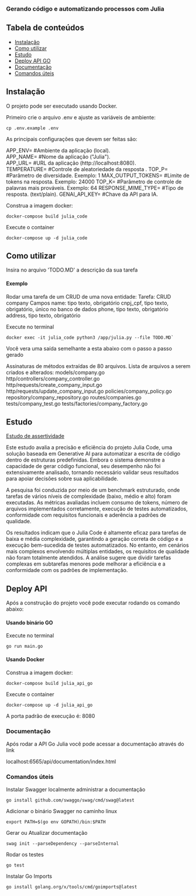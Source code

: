 ### Gerando código e automatizando processos com Julia


## Tabela de conteúdos

- [Instalação](#Instalação)
- [Como utilizar](#Como-utilizar)
- [Estudo](#Estudo)
- [Deploy API GO](#Deploy-API)
- [Documentação](#Documentação)
- [Comandos úteis](#Comandos-úteis)

## Instalação

O projeto pode ser executado usando Docker.

Primeiro crie o arquivo .env e ajuste as variáveis de ambiente:
```shell
cp .env.example .env
```

As principais configurações que devem ser feitas são:

APP_ENV= #Ambiente da aplicação (local).  
APP_NAME= #Nome da aplicação ("Julia").  
APP_URL=  #URL da aplicação (http://localhost:8080).  
TEMPERATURE= #Controle de aleatoriedade da resposta .
TOP_P= #Parâmetro de diversidade. Exemplo: 1
MAX_OUTPUT_TOKENS= #Limite de tokens na resposta. Exemplo: 24000
TOP_K= #Parâmetro de controle de palavras mais prováveis. Exemplo: 64
RESPONSE_MIME_TYPE= #Tipo de resposta. (text/plain).
GENAI_API_KEY=  #Chave da API para IA.

Construa a imagem docker:
```shell
docker-compose build julia_code
```
Execute o container 
```shell
docker-compose up -d julia_code
```


## Como utilizar

Insira no arquivo 'TODO.MD' a descrição da sua tarefa

#### Exemplo

Rodar uma tarefa de um CRUD de uma nova entidade:
Tarefa: CRUD company
Campos
name: tipo texto, obrigatório
cnpj_cpf, tipo texto, obrigatório, único no banco de dados
phone, tipo texto, obrigatório
address, tipo texto, obrigatório

Execute no terminal

```shell
docker exec -it julia_code python3 /app/julia.py --file TODO.MD`
```

Você vera uma saída semelhante a esta abaixo com o passo a passo gerado

Assinaturas de métodos extraídas de 80 arquivos.
Lista de arquivos a serem criados e alterados:
models/company.go
http/controllers/company_controller.go
http/requests/create_company_input.go
http/requests/update_company_input.go
policies/company_policy.go
repository/company_repository.go
routes/companies.go
tests/company_test.go
tests/factories/company_factory.go


## Estudo

[Estudo de assertividade](https://zenodo.org/records/15019843)

Este estudo avalia a precisão e eficiência do projeto Julia Code, uma solução baseada em Generative AI para automatizar a escrita de código dentro de estruturas predefinidas. Embora o sistema demonstre a capacidade de gerar código funcional, seu desempenho não foi extensivamente analisado, tornando necessário validar seus resultados para apoiar decisões sobre sua aplicabilidade.

A pesquisa foi conduzida por meio de um benchmark estruturado, onde tarefas de vários níveis de complexidade (baixo, médio e alto) foram executadas. As métricas avaliadas incluem consumo de tokens, número de arquivos implementados corretamente, execução de testes automatizados, conformidade com requisitos funcionais e aderência a padrões de qualidade.

Os resultados indicam que o Julia Code é altamente eficaz para tarefas de baixa e média complexidade, garantindo a geração correta de código e a execução bem-sucedida de testes automatizados. No entanto, em cenários mais complexos envolvendo múltiplas entidades, os requisitos de qualidade não foram totalmente atendidos. A análise sugere que dividir tarefas complexas em subtarefas menores pode melhorar a eficiência e a conformidade com os padrões de implementação.

## Deploy API

Após a construção do projeto você pode executar rodando os comando abaixo:

####  Usando binário GO

Execute no terminal

```shell
go run main.go
```

#### Usando Docker

Construa a imagem docker:
```shell
docker-compose build julia_api_go
```
Execute o container 
```shell
docker-compose up -d julia_api_go
```

A porta padrão de execução é: 8080

### Documentação

Após rodar a API Go Julia você pode acessar a documentação através do link

localhost:6565/api/documentation/index.html

###  Comandos úteis

Instalar Swagger localmente administrar a documentação
```shell
go install github.com/swaggo/swag/cmd/swag@latest
```

Adicionar o binário Swagger no caminho linux

```shell
export PATH=$(go env GOPATH)/bin:$PATH
```

Gerar ou Atualizar documentação
```shell
swag init --parseDependency --parseInternal
```

Rodar os testes

```shell
go test
```

Instalar Go Imports

```shell
go install golang.org/x/tools/cmd/goimports@latest
```
